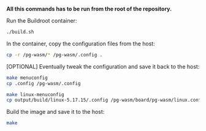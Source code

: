 **All this commands has to be run from the root of the repository.**

Run the Buildroot container:

```bash
./build.sh
```

In the container, copy the configuration files from the host:

```bash
cp -r /pg-wasm/* /pg-wasm/.config .
```

[OPTIONAL] Eventually tweak the configuration and save it back to the host:

```bash
make menuconfig
cp .config /pg-wasm/.config

make linux-menuconfig
cp output/build/linux-5.17.15/.config /pg-wasm/board/pg-wasm/linux.conf
```

Build the image and save it to the host:

```bash
make
```